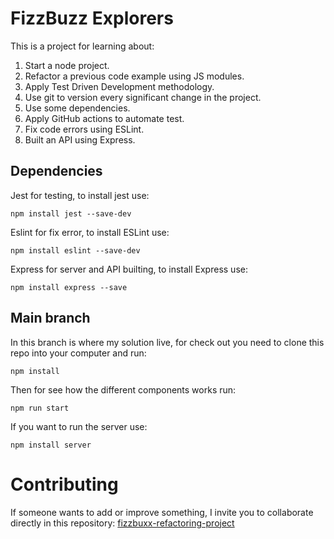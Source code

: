 # FizzBuzz Explorers

This is a project for learning about:
1. Start a node project.
2. Refactor a previous code example using JS modules.
3. Apply Test Driven Development methodology.
4. Use git to version every significant change in the project.
5. Use some dependencies.
6. Apply GitHub actions to automate test.
7. Fix code errors using ESLint.
8. Built an API using Express.

## Dependencies

Jest for testing, to install jest use:
```npm
npm install jest --save-dev
```

Eslint for fix error, to install ESLint use:
```npm
npm install eslint --save-dev
```

Express for server and API builting, to install Express use:
```npm
npm install express --save
```

## Main branch
In this branch is where my solution live, for check out you need to clone this repo into your computer and run:
```npm
npm install
```
Then for see how the different components works run:
```npm
npm run start
```
If you want to run the server use:
```npm
npm install server
```

# Contributing
If someone wants to add or improve something, I invite you to collaborate directly in this repository: [fizzbuxx-refactoring-project](https://github.com/GustavoLira-ChE/fizzbuxx-refactoring-project)

